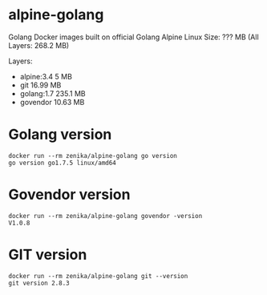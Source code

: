 # alpine-golang
Golang Docker images built on official Golang Alpine Linux
Size: ??? MB (All Layers: 268.2 MB)

Layers:
- alpine:3.4 5 MB
- git 16.99 MB
- golang:1.7 235.1 MB
- govendor 10.63 MB

# Golang version

```
docker run --rm zenika/alpine-golang go version
go version go1.7.5 linux/amd64
```

# Govendor version

```
docker run --rm zenika/alpine-golang govendor -version
V1.0.8
```

# GIT version

```
docker run --rm zenika/alpine-golang git --version
git version 2.8.3
```
